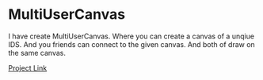 # MultiUserCanvas
I have create MultiUserCanvas. Where you can create a canvas of a unqiue IDS. And you friends can connect to the given canvas. And both of draw on the same canvas.



[Project Link](https://multiusercanvas.herokuapp.com)
